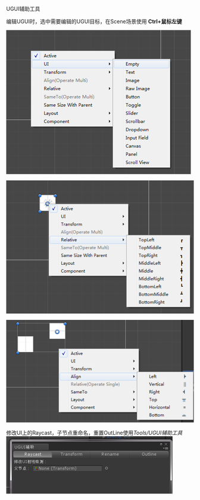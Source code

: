 UGUI辅助工具

编辑UGUI时，选中需要编辑的UGUI目标，在Scene场景使用 **Ctrl+鼠标左键** 

![](./Screenshot/1.png)

![](./Screenshot/2.png)

![](./Screenshot/3.png)

修改UI上的Raycast，子节点重命名，重置OutLine使用*Tools/UGUI辅助工具*
![](./Screenshot/4.png)